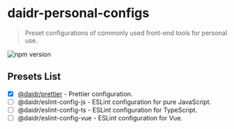 # daidr-personal-configs

> Preset configurations of commonly used front-end tools for personal use.

![npm version](https://img.shields.io/npm/v/@daidr/prettier)

## Presets List

- [x] [@daidr/prettier](./packages/prettier/README.md) - Prettier configuration.
- [ ] @daidr/eslint-config-js - ESLint configuration for pure JavaScript.
- [ ] @daidr/eslint-config-ts - ESLint configuration for TypeScript.
- [ ] @daidr/eslint-config-vue - ESLint configuration for Vue.
